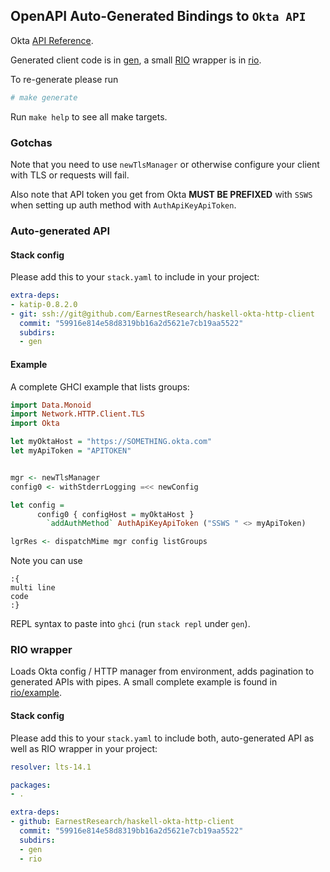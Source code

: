 ## OpenAPI Auto-Generated Bindings to `Okta API`

Okta [API Reference](https://developer.okta.com/reference/).

Generated client code is in [gen](gen/README.md), a small [RIO](https://haskell.fpcomplete.com/library/rio) wrapper is in [rio](rio).

To re-generate please run

```bash
# make generate
```

Run `make help` to see all make targets.

### Gotchas

Note that you need to use `newTlsManager` or otherwise configure your client
with TLS or requests will fail.

Also note that API token you get from Okta **MUST BE PREFIXED** with `SSWS ` when
setting up auth method with `AuthApiKeyApiToken`.

### Auto-generated API

#### Stack config

Please add this to your `stack.yaml` to include in your project:

```yaml
extra-deps:
- katip-0.8.2.0
- git: ssh://git@github.com/EarnestResearch/haskell-okta-http-client
  commit: "59916e814e58d8319bb16a2d5621e7cb19aa5522"
  subdirs:
  - gen
```

#### Example

A complete GHCI example that lists groups:

```haskell
import Data.Monoid
import Network.HTTP.Client.TLS
import Okta

let myOktaHost = "https://SOMETHING.okta.com"
let myApiToken = "APITOKEN"


mgr <- newTlsManager
config0 <- withStderrLogging =<< newConfig 

let config =
      config0 { configHost = myOktaHost }
        `addAuthMethod` AuthApiKeyApiToken ("SSWS " <> myApiToken)

lgrRes <- dispatchMime mgr config listGroups
```

Note you can use

```
:{
multi line
code
:}
```

REPL syntax to paste into `ghci` (run `stack repl` under `gen`).


### RIO wrapper

Loads Okta config / HTTP manager from environment, adds pagination to generated APIs with pipes.
A small complete example is found in [rio/example](rio/example).


#### Stack config

Please add this to your `stack.yaml` to include both, auto-generated API as well as RIO wrapper in your project:

```yaml
resolver: lts-14.1

packages:
- .

extra-deps:
- github: EarnestResearch/haskell-okta-http-client
  commit: "59916e814e58d8319bb16a2d5621e7cb19aa5522"
  subdirs:
  - gen
  - rio
```
